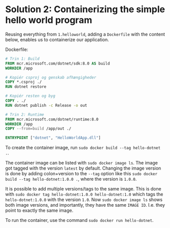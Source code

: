 # Solution 2: Containerizing the simple hello world program

Reusing everything from `1.helloworld`, adding a `Dockerfile` with the content below, enables us to containerize our application.

Dockerfile:

```Dockerfile
# Trin 1: Build
FROM mcr.microsoft.com/dotnet/sdk:8.0 AS build
WORKDIR /app

# Kopiér csproj og genskab afhængigheder
COPY *.csproj ./
RUN dotnet restore

# Kopiér resten og byg
COPY . ./
RUN dotnet publish -c Release -o out

# Trin 2: Runtime
FROM mcr.microsoft.com/dotnet/runtime:8.0
WORKDIR /app
COPY --from=build /app/out ./

ENTRYPOINT ["dotnet", "HelloWorldApp.dll"]
```

To create the container image, run `sudo docker build --tag hello-dotnet .`.

The container image can be listed with `sudo docker image ls`. The image got tagged with the version `latest` by default. Changing the image version is done by adding colon+version to the `--tag` option like this `sudo docker build --tag hello-dotnet:1.0.0 .`, where the version is `1.0.0`.

It is possible to add multiple versions/tags to the same image. This is done with `sudo docker tag hello-dotnet:1.0.0 hello-dotnet:1.0` which tags the `hello-dotnet:1.0.0` with the version `1.0`. Now `sudo docker image ls` shows both image versions, and importantly, they have the same `IMAGE ID`. I.e. they point to exactly the same image.

To run the container, use the command `sudo docker run hello-dotnet`.

